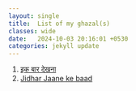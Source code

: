 ```yaml
---
layout: single
title:  List of my ghazal(s)
classes: wide
date:   2024-10-03 20:16:01 +0530
categories: jekyll update
---
```


<ol>
<li> <a  href ='https://bukharifaraz.github.io/ghazal-index/'>इक बार देखना </a> </li>
<li> <a  href ='https://bukharifaraz.github.io/ghazal/jidhar-jaane-ke-baad/'> Jidhar Jaane ke baad </a> </li>
  
</ol>

